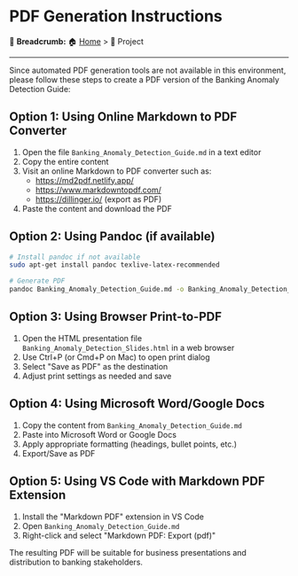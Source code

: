 # PDF Generation Instructions

🍞 **Breadcrumb:** 🏠 [Home](../index.md) > 📁 Project

---


Since automated PDF generation tools are not available in this environment, please follow these steps to create a PDF version of the Banking Anomaly Detection Guide:

## Option 1: Using Online Markdown to PDF Converter
1. Open the file `Banking_Anomaly_Detection_Guide.md` in a text editor
2. Copy the entire content
3. Visit an online Markdown to PDF converter such as:
   - https://md2pdf.netlify.app/
   - https://www.markdowntopdf.com/
   - https://dillinger.io/ (export as PDF)
4. Paste the content and download the PDF

## Option 2: Using Pandoc (if available)
```bash
# Install pandoc if not available
sudo apt-get install pandoc texlive-latex-recommended

# Generate PDF
pandoc Banking_Anomaly_Detection_Guide.md -o Banking_Anomaly_Detection_Guide.pdf --pdf-engine=pdflatex
```

## Option 3: Using Browser Print-to-PDF
1. Open the HTML presentation file `Banking_Anomaly_Detection_Slides.html` in a web browser
2. Use Ctrl+P (or Cmd+P on Mac) to open print dialog
3. Select "Save as PDF" as the destination
4. Adjust print settings as needed and save

## Option 4: Using Microsoft Word/Google Docs
1. Copy the content from `Banking_Anomaly_Detection_Guide.md`
2. Paste into Microsoft Word or Google Docs
3. Apply appropriate formatting (headings, bullet points, etc.)
4. Export/Save as PDF

## Option 5: Using VS Code with Markdown PDF Extension
1. Install the "Markdown PDF" extension in VS Code
2. Open `Banking_Anomaly_Detection_Guide.md`
3. Right-click and select "Markdown PDF: Export (pdf)"

The resulting PDF will be suitable for business presentations and distribution to banking stakeholders.
